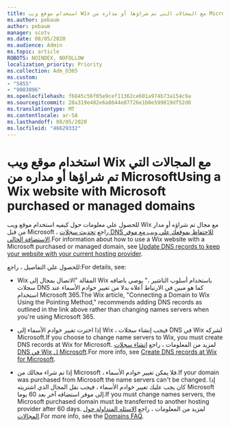 ```yaml
---
title: استخدام موقع ويب Wix مع المجالات التي تم شراؤها أو مداره من Microsoft
ms.author: pebaum
author: pebaum
manager: scotv
ms.date: 08/05/2020
ms.audience: Admin
ms.topic: article
ROBOTS: NOINDEX, NOFOLLOW
localization_priority: Priority
ms.collection: Adm_O365
ms.custom:
- "5855"
- "9003096"
ms.openlocfilehash: f6845c56f05e9cef11362ce601a974b73a154c9a
ms.sourcegitcommit: 28a319e482e6a8644e87726e1b0e599819df52d0
ms.translationtype: MT
ms.contentlocale: ar-SA
ms.lasthandoff: 08/05/2020
ms.locfileid: "46629332"
---
```

# <a name="using-a-wix-website-with-microsoft-purchased-or-managed-domains"></a><span data-ttu-id="a82dd-102">استخدام موقع ويب Wix مع المجالات التي تم شراؤها أو مداره من Microsoft</span><span class="sxs-lookup"><span data-stu-id="a82dd-102">Using a Wix website with Microsoft purchased or managed domains</span></span>

<span data-ttu-id="a82dd-103">للحصول علي معلومات حول كيفيه استخدام موقع ويب Wix مع مجال تم شراؤه أو مدار من قبل Microsoft ، راجع [تحديث سجلات DNS للاحتفاظ بموقعك علي ويب مع موفر الاستضافة الحالي](https://docs.microsoft.com/microsoft-365/admin/dns/update-dns-records-to-retain-current-hosting-provider).</span><span class="sxs-lookup"><span data-stu-id="a82dd-103">For information about how to use a Wix website with a Microsoft purchased or managed domain, see [Update DNS records to keep your website with your current hosting provider](https://docs.microsoft.com/microsoft-365/admin/dns/update-dns-records-to-retain-current-hosting-provider).</span></span>

<span data-ttu-id="a82dd-104">للحصول علي التفاصيل ، راجع:</span><span class="sxs-lookup"><span data-stu-id="a82dd-104">For details, see:</span></span> 

- <span data-ttu-id="a82dd-105">Wix المقالة "الاتصال بمجال إلى Wix باستخدام أسلوب التاشير ،" يوصي باضافه سجلات DNS كما هو مبين في الارتباط أعلاه بدلا من تغيير خوادم الأسماء عند استخدام Microsoft 365.</span><span class="sxs-lookup"><span data-stu-id="a82dd-105">The Wix article, "Connecting a Domain to Wix Using the Pointing Method," recommends adding DNS records as outlined in the link above rather than changing names servers when you're using Microsoft 365.</span></span>

- <span data-ttu-id="a82dd-106">إذا اخترت تغيير خوادم الأسماء إلى Wix ، فيجب إنشاء سجلات DNS في Wix لشركه Microsoft.</span><span class="sxs-lookup"><span data-stu-id="a82dd-106">If you choose to change name servers to Wix, you must create DNS records at Wix for Microsoft.</span></span> <span data-ttu-id="a82dd-107">لمزيد من المعلومات ، راجع [إنشاء سجلات DNS في Wix ل Microsoft](https://docs.microsoft.com/microsoft-365/admin/dns/create-dns-records-at-wix).</span><span class="sxs-lookup"><span data-stu-id="a82dd-107">For more info, see [Create DNS records at Wix for Microsoft](https://docs.microsoft.com/microsoft-365/admin/dns/create-dns-records-at-wix).</span></span>

- <span data-ttu-id="a82dd-108">إذا تم شراء مجالك من Microsoft ، فلا يمكن تغيير خوادم الأسماء.</span><span class="sxs-lookup"><span data-stu-id="a82dd-108">If your domain was purchased from Microsoft the name servers can't be changed.</span></span> <span data-ttu-id="a82dd-109">إذا كان يجب عليك تغيير خوادم الأسماء ، فيجب نقل المجال الذي اشتريته Microsoft إلى موفر استضافه آخر بعد 60 يوما.</span><span class="sxs-lookup"><span data-stu-id="a82dd-109">If you must change names servers, the Microsoft purchased domain must be transferred to another hosting provider after 60 days.</span></span> <span data-ttu-id="a82dd-110">لمزيد من المعلومات ، راجع [الاسئله المتداولة حول المجالات](https://docs.microsoft.com/microsoft-365/admin/setup/domains-faq#can-i-transfer-a-domain-i-purchased-from-microsoft-to-another-provider).</span><span class="sxs-lookup"><span data-stu-id="a82dd-110">For more info, see the [Domains FAQ](https://docs.microsoft.com/microsoft-365/admin/setup/domains-faq#can-i-transfer-a-domain-i-purchased-from-microsoft-to-another-provider).</span></span>